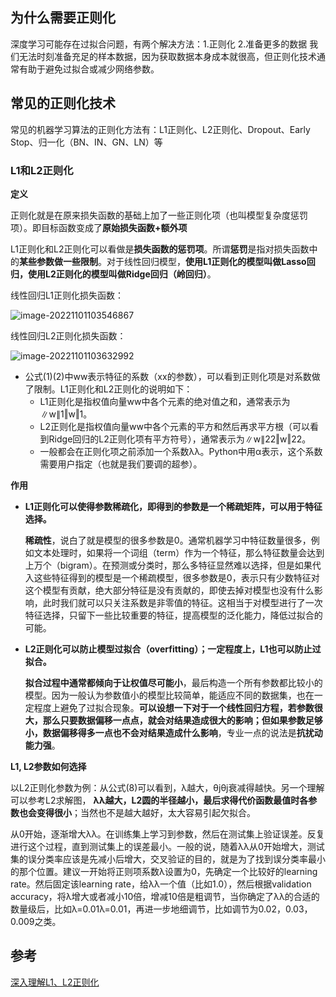 ## 为什么需要正则化

深度学习可能存在过拟合问题，有两个解决方法：1.正则化  2.准备更多的数据 我们无法时刻准备充足的样本数据，因为获取数据本身成本就很高，但正则化技术通常有助于避免过拟合或减少网络参数。

## 常见的正则化技术

常见的机器学习算法的正则化方法有：L1正则化、L2正则化、Dropout、Early Stop、归一化（BN、IN、GN、LN）等

### L1和L2正则化

**定义**

正则化就是在原来损失函数的基础上加了一些正则化项（也叫模型复杂度惩罚项）。即目标函数变成了**原始损失函数+额外项**

L1正则化和L2正则化可以看做是**损失函数的惩罚项**。所谓**惩罚**是指对损失函数中的**某些参数做一些限制**。对于线性回归模型，**使用L1正则化的模型叫做Lasso回归，使用L2正则化的模型叫做Ridge回归（岭回归）**。

线性回归L1正则化损失函数：

![image-20221101103546867](C:\Users\10428\AppData\Roaming\Typora\typora-user-images\image-20221101103546867.png)

线性回归L2正则化损失函数：

![image-20221101103632992](C:\Users\10428\AppData\Roaming\Typora\typora-user-images\image-20221101103632992.png)

- 公式(1)(2)中ww表示特征的系数（xx的参数），可以看到正则化项是对系数做了限制。L1正则化和L2正则化的说明如下：
  - L1正则化是指权值向量ww中各个元素的绝对值之和，通常表示为∥w∥1‖w‖1。
  - L2正则化是指权值向量ww中各个元素的平方和然后再求平方根（可以看到Ridge回归的L2正则化项有平方符号），通常表示为∥w∥22‖w‖22。
  - 一般都会在正则化项之前添加一个系数λλ。Python中用α表示，这个系数需要用户指定（也就是我们要调的超参）。

**作用**

- **L1正则化可以使得参数稀疏化，即得到的参数是一个稀疏矩阵，可以用于特征选择。**

  **稀疏性**，说白了就是模型的很多参数是0。通常机器学习中特征数量很多，例如文本处理时，如果将一个词组（term）作为一个特征，那么特征数量会达到上万个（bigram）。在预测或分类时，那么多特征显然难以选择，但是如果代入这些特征得到的模型是一个稀疏模型，很多参数是0，表示只有少数特征对这个模型有贡献，绝大部分特征是没有贡献的，即使去掉对模型也没有什么影响，此时我们就可以只关注系数是非零值的特征。这相当于对模型进行了一次特征选择，只留下一些比较重要的特征，提高模型的泛化能力，降低过拟合的可能。

- **L2正则化可以防止模型过拟合（overfitting）；一定程度上，L1也可以防止过拟合。**

  **拟合过程中通常都倾向于让权值尽可能小**，最后构造一个所有参数都比较小的模型。因为一般认为参数值小的模型比较简单，能适应不同的数据集，也在一定程度上避免了过拟合现象。**可以设想一下对于一个线性回归方程，若参数很大，那么只要数据偏移一点点，就会对结果造成很大的影响；但如果参数足够小，数据偏移得多一点也不会对结果造成什么影响**，专业一点的说法是**抗扰动能力强**。

**L1, L2参数如何选择**

以L2正则化参数为例：从公式(8)可以看到，λ越大，θjθj衰减得越快。另一个理解可以参考L2求解图， **λλ越大，L2圆的半径越小，最后求得代价函数最值时各参数也会变得很小**；当然也不是越大越好，太大容易引起欠拟合。

从0开始，逐渐增大λλ。在训练集上学习到参数，然后在测试集上验证误差。反复进行这个过程，直到测试集上的误差最小。一般的说，随着λλ从0开始增大，测试集的误分类率应该是先减小后增大，交叉验证的目的，就是为了找到误分类率最小的那个位置。建议一开始将正则项系数λ设置为0，先确定一个比较好的learning rate。然后固定该learning rate，给λλ一个值（比如1.0），然后根据validation accuracy，将λ增大或者减小10倍，增减10倍是粗调节，当你确定了λλ的合适的数量级后，比如λ=0.01λ=0.01，再进一步地细调节，比如调节为0.02，0.03，0.009之类。

## 参考

[深入理解L1、L2正则化](https://www.cnblogs.com/zingp/p/10375691.html)